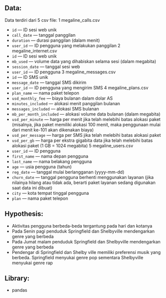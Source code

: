 ## Data:

Data terdiri dari 5 csv file:
1 megaline_calls.csv
  - `id` — ID sesi web unik
  - `call_date` — tanggal panggilan
  - `duration` — durasi panggilan (dalam menit)
  - `user_id` — ID pengguna yang melakukan panggilan
2 megaline_internet.csv
  - `id` — ID sesi web unik
  - `mb_used` — volume data yang dihabiskan selama sesi (dalam megabita)
  - `session_date` — tanggal sesi web
  - `user_id` — ID pengguna
3 megaline_messages.csv
  - `id` — ID SMS unik
  - `message_date` — tanggal SMS dikirim
  - `user_id` — ID pengguna yang mengirim SMS
4 megaline_plans.csv
  - `plan_name` — nama paket telepon
  - `usd_monthly_fee` — biaya bulanan dalam dolar AS
  - `minutes_included` — alokasi menit panggilan bulanan
  - `messages_included` — alokasi SMS bulanan
  - `mb_per_month_included` — alokasi volume data bulanan (dalam megabita)
  - `usd_per_minute` — harga per menit jika telah melebihi batas alokasi paket (misalnya, jika paket memiliki alokasi 100 menit, maka penggunaan mulai dari menit ke-101 akan dikenakan biaya)
  - `usd_per_message` — harga per SMS jika telah melebihi batas alokasi paket
  - `usd_per_gb` — harga per ekstra gigabita data jika telah melebihi batas alokasi paket (1 GB = 1024 megabita)
5 megaline_users.csv
  - `user_id` — ID pengguna
  - `first_name` — nama depan pengguna
  - `last_name` — nama belakang pengguna
  - `age` — usia pengguna (tahun)
  - `reg_date` — tanggal mulai berlangganan (yyyy-mm-dd)
  - `churn_date` — tanggal pengguna berhenti menggunakan layanan (jika nilainya hilang atau tidak ada, berarti paket layanan sedang digunakan saat data ini dibuat)
  - `city` — kota tempat tinggal pengguna
  - `plan` — nama paket telepon


## Hypothesis:

- Aktivitas pengguna berbeda-beda tergantung pada hari dan kotanya
- Pada Senin pagi penduduk Springfield dan Shelbyville mendengarkan genre yang berbeda
- Pada Jumat malam penduduk Springfield dan Shelbyville mendengarkan genre yang berbeda
- Pendengar di Springfield dan Shelby ville memiliki preferensi musik yang berbeda. Springfield menyukai genre pop sementara Shelbyville menyukai genre rap

## Library:

- pandas
